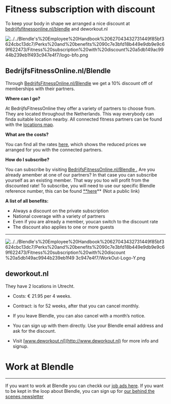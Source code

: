 # Fitness subscription with discount

To keep your body in shape we arranged a nice discount at [bedrijfsfitnessonline.nl/blendle](https://bedrijfsfitnessonline.nl/en/?Itemid=14126) and deworkout.nl

![../../Blendle's%20Employee%20Handbook%20627043432731449f85bf3624cbc13dc7/Perks%20and%20benefits%2090c7e3bfd18b449e9db9e9c69f622473/Fitness%20subscription%20with%20discount%20a5db149ac9944b239eb1f493c947e4f7/logo-bfo.png](../../Blendle's%20Employee%20Handbook%20627043432731449f85bf3624cbc13dc7/Perkss%20and%20benefits%2090c7e3bfd18b449e9db9e9c69f622473/Fitness%20subscription%20with%20discount%20a5db149ac9944b239eb1f493c947e4f7/logo-bfo.png)

## BedrijfsFitnessOnline.nl/Blendle

Through [BedrijfsFitnessOnline.nl/Blendle](https://bedrijfsfitnessonline.nl/nl/blendle) we get a 10% discount off of memberships with their partners.

**Where can I go?**

At BedrijfsFitnessOnline they offer a variety of partners to choose from. They are located throughout the Netherlands. This way everybody can finda suitable location nearby. All connected fitness partners can be found with the [locations map](https://bedrijfsfitnessonline.nl/en/blendle/locations).

**What are the costs?**

You can find all the rates [here](https://bedrijfsfitnessonline.nl/en/blendle/rate), which shows the reduced prices we arranged for you with the connected partners.

**How ​​do I subscribe?**

You can subscribe by visiting [BedrijfsFitnessOnline.nl/Blendle .](https://bedrijfsfitnessonline.nl/nl/blendle) Are you already amember at one of our partners? In that case you can subscribe yourself as an existing member. That way you too will profit from the discounted rate! To subscribe, you will need to use our specific Blendle reference number, this can be found [**here](https://www.notion.so/09b6a96d57ef4ca48cb8c325c131e632?pvs=21)** (Not a public link)

**A list of all benefits:**

- Always a discount on the private subscription
- National coverage with a variety of partners
- Even if you are already a member, youcan switch to the discount rate
- The discount also applies to one or more guests

---

![../../Blendle's%20Employee%20Handbook%20627043432731449f85bf3624cbc13dc7/Perks%20and%20benefits%2090c7e3bfd18b449e9db9e9c69f622473/Fitness%20subscription%20with%20discount %20a5db149ac9944b239eb1f49 3c947e4f7/WorkOut-Logo-Y.png](../../Blendle's%20Employee%20Handbook%20627043432731449f85bf3624cbc13dc7/Perks%20and%20benefits%2090c7e3bfd18b449e9db9e9c69f622473/Fitness%20subscription%20with%20discount%20a5db149ac9944b239eb1f493c947e4f7/WorkOut-Logo-Y.png)

## deworkout.nl

They have 2 locations in Utrecht.

- Costs: € 21.95 per 4 weeks.

- Contract: is for 52 weeks, after that you can cancel monthly.

- If you leave Blendle, you can also cancel with a month’s notice.

- You can sign up with them directly. Use your Blendle email address and ask for the discount.

- Visit [www.deworkout.nl](http://www.deworkout.nl) for more info and signup.

# Work at Blendle

---

If you want to work at Blendle you can checkk our [job ads here](https://blendle.homerun.co/). If you want to be kept in the loop about Blendle, you can sign up for [our behind the scenes newsletter](https://blendle.homerun.co/yes-keep-me-posted/tr/apply?token=8092d4128c306003d97dd3821bad06f2)